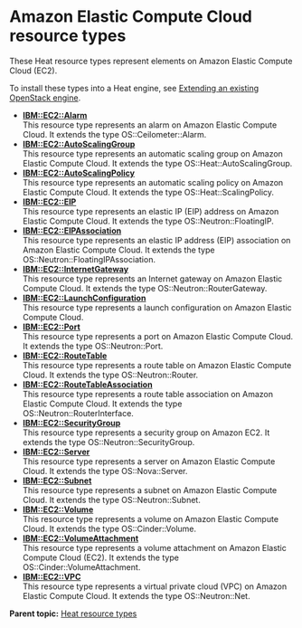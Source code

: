 # Amazon Elastic Compute Cloud resource types

These Heat resource types represent elements on Amazon Elastic Compute Cloud \(EC2\).

To install these types into a Heat engine, see [Extending an existing OpenStack engine](../../com.udeploy.install.doc/topics/extending_an_engine_for_openstack.md).

-   **[IBM::EC2::Alarm](../../com.edt.heat.reference.doc/topics/res_ibm_ec2_alarm.md)**  
This resource type represents an alarm on Amazon Elastic Compute Cloud. It extends the type OS::Ceilometer::Alarm.
-   **[IBM::EC2::AutoScalingGroup](../../com.edt.heat.reference.doc/topics/res_ibm_ec2_autoscalinggroup.md)**  
This resource type represents an automatic scaling group on Amazon Elastic Compute Cloud. It extends the type OS::Heat::AutoScalingGroup.
-   **[IBM::EC2::AutoScalingPolicy](../../com.edt.heat.reference.doc/topics/res_ibm_ec2_autoscalingpolicy.md)**  
This resource type represents an automatic scaling policy on Amazon Elastic Compute Cloud. It extends the type OS::Heat::ScalingPolicy.
-   **[IBM::EC2::EIP](../../com.edt.heat.reference.doc/topics/res_ibm_ec2_eip.md)**  
This resource type represents an elastic IP \(EIP\) address on Amazon Elastic Compute Cloud. It extends the type OS::Neutron::FloatingIP.
-   **[IBM::EC2::EIPAssociation](../../com.edt.heat.reference.doc/topics/res_ibm_ec2_eipassociation.md)**  
This resource type represents an elastic IP address \(EIP\) association on Amazon Elastic Compute Cloud. It extends the type OS::Neutron::FloatingIPAssociation.
-   **[IBM::EC2::InternetGateway](../../com.edt.heat.reference.doc/topics/res_ibm_ec2_internetgateway.md)**  
This resource type represents an Internet gateway on Amazon Elastic Compute Cloud. It extends the type OS::Neutron::RouterGateway.
-   **[IBM::EC2::LaunchConfiguration](../../com.edt.heat.reference.doc/topics/res_ibm_ec2_launchconfiguration.md)**  
This resource type represents a launch configuration on Amazon Elastic Compute Cloud.
-   **[IBM::EC2::Port](../../com.edt.heat.reference.doc/topics/res_ibm_ec2_port.md)**  
This resource type represents a port on Amazon Elastic Compute Cloud. It extends the type OS::Neutron::Port.
-   **[IBM::EC2::RouteTable](../../com.edt.heat.reference.doc/topics/res_ibm_ec2_routetable.md)**  
This resource type represents a route table on Amazon Elastic Compute Cloud. It extends the type OS::Neutron::Router.
-   **[IBM::EC2::RouteTableAssociation](../../com.edt.heat.reference.doc/topics/res_ibm_ec2_routetableassociation.md)**  
This resource type represents a route table association on Amazon Elastic Compute Cloud. It extends the type OS::Neutron::RouterInterface.
-   **[IBM::EC2::SecurityGroup](../../com.edt.heat.reference.doc/topics/res_ibm_ec2_securitygroup.md)**  
This resource type represents a security group on Amazon EC2. It extends the type OS::Neutron::SecurityGroup.
-   **[IBM::EC2::Server](../../com.edt.heat.reference.doc/topics/res_ibm_ec2_server.md)**  
This resource type represents a server on Amazon Elastic Compute Cloud. It extends the type OS::Nova::Server.
-   **[IBM::EC2::Subnet](../../com.edt.heat.reference.doc/topics/res_ibm_ec2_subnet.md)**  
This resource type represents a subnet on Amazon Elastic Compute Cloud. It extends the type OS::Neutron::Subnet.
-   **[IBM::EC2::Volume](../../com.edt.heat.reference.doc/topics/res_ibm_ec2_volume.md)**  
This resource type represents a volume on Amazon Elastic Compute Cloud. It extends the type OS::Cinder::Volume.
-   **[IBM::EC2::VolumeAttachment](../../com.edt.heat.reference.doc/topics/res_ibm_ec2_volumeAttachment.md)**  
This resource type represents a volume attachment on Amazon Elastic Compute Cloud \(EC2\). It extends the type OS::Cinder::VolumeAttachment.
-   **[IBM::EC2::VPC](../../com.edt.heat.reference.doc/topics/res_ibm_ec2_vpc.md)**  
This resource type represents a virtual private cloud \(VPC\) on Amazon Elastic Compute Cloud. It extends the type OS::Neutron::Net.

**Parent topic:** [Heat resource types](../../com.edt.heat.reference.doc/topics/ref_heat_types_ov.md)

